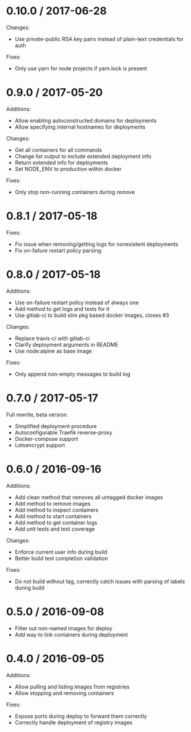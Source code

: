 
0.10.0 / 2017-06-28
==================

Changes:
  * Use private-public RSA key pairs instead of plain-text credentials for auth

Fixes:
  * Only use yarn for node projects if yarn.lock is present

0.9.0 / 2017-05-20
==================

Additions:
  * Allow enabling autoconstructed domains for deployments
  * Allow specifying internal hostnames for deployments

Changes:
  * Get all containers for all commands
  * Change list output to include extended deployment info
  * Return extended info for deployments
  * Set NODE_ENV to production within docker

Fixes:
  * Only stop non-running containers during remove

0.8.1 / 2017-05-18
==================

Fixes:
  * Fix issue when removing/getting logs for nonexistent deployments
  * Fix on-failure restart policy parsing

0.8.0 / 2017-05-18
==================

Additions:
  * Use on-failure restart policy instead of always one
  * Add method to get logs and tests for it
  * Use gitlab-ci to build slim pkg based docker images, closes #3

Changes:
  * Replace travis-ci with gitlab-ci
  * Clarify deployment arguments in README
  * Use node:alpine as base image

Fixes:
  * Only append non-empty messages to build log
  
0.7.0 / 2017-05-17
==================

Full rewrite, beta version.

* Simplified deployment procedure
* Autoconfigurable Traefik reverse-proxy
* Docker-compose support
* Letsencrypt support

0.6.0 / 2016-09-16
==================

Additions:
  * Add clean method that removes all untagged docker images
  * Add method to remove images
  * Add method to inspect containers
  * Add method to start containers
  * Add method to get container logs
  * Add unit tests and test coverage

Changes:
  * Enforce current user info during build
  * Better build test completion validation

Fixes:
  * Do not build without tag, correctly catch issues with parsing of labels during build

0.5.0 / 2016-09-08
==================

  * Filter out non-named images for deploy
  * Add way to link containers during deployment

0.4.0 / 2016-09-05
==================

Additions:
  * Allow pulling and listing images from registries
  * Allow stopping and removing containers

Fixes:
  * Expose ports during deploy to forward them correctly
  * Correctly handle deployment of registry images
